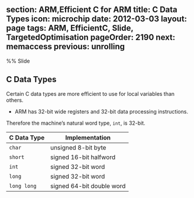 section: ARM,Efficient C for ARM
title: C Data Types
icon: microchip
date: 2012-03-03
layout: page
tags: ARM, EfficientC, Slide, TargetedOptimisation
pageOrder: 2190
next: memaccess
previous: unrolling
----

%% Slide

## C Data Types

Certain C data types are more efficient to use for local variables than others.

* ARM has 32-bit wide registers and 32-bit data processing instructions.

Therefore the machine’s natural word type, `int`, is 32-bit.

C Data Type | Implementation
------------|-----------------
`char`      | unsigned 8-bit byte
`short`     | signed 16-bit halfword
`int`       | signed 32-bit word
`long`      | signed 32-bit word
`long long` | signed 64-bit double word
